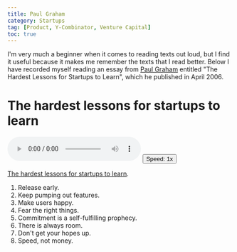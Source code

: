 ```yaml
---
title: Paul Graham
category: Startups
tag: [Product, Y-Combinator, Venture Capital]
toc: true
---
```


I'm very much a beginner when it comes to reading texts out loud, but I find it useful because it makes me remember the texts that I read better. Below I have recorded myself reading an essay from [Paul Graham](https://en.wikipedia.org/wiki/Paul_Graham_(programmer)) entitled "The Hardest Lessons for Startups to Learn", which he published in April 2006.

# The hardest lessons for startups to learn

<span><audio id="myAudio" controls>
    <source src="/assets/audio/paulgraham-hardest_lessons.ogg" type="audio/ogg">
    <source src="/assets/audio/paulgraham-hardest_lessons.mp3" type="audio/mpeg">
  </audio>
  <button class="btn btn--small" id="video-player-playback-rate-control" style="border-color=none !important;border-collapse: separate !important;">Speed: <span id="current-rate">1</span>x</button></span>

[The hardest lessons for startups to learn](http://www.paulgraham.com/startuplessons.html).

1. Release early.
2. Keep pumping out features.
3. Make users happy.
4. Fear the right things.
5. Commitment is a self-fulfilling prophecy.
6. There is always room.
7. Don't get your hopes up.
8. Speed, not money.
